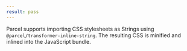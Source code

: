 ```yaml
---
result: pass
---
```


Parcel supports importing CSS stylesheets as Strings using `@parcel/transformer-inline-string`. The resulting CSS is minified and inlined into the JavaScript bundle.
